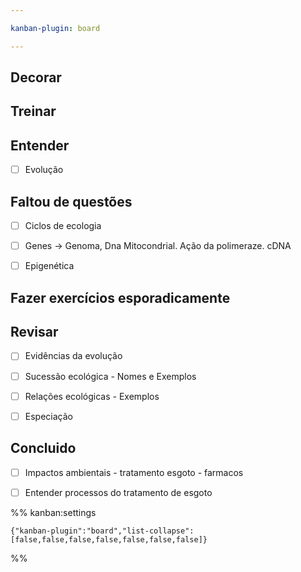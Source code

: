 ```yaml
---

kanban-plugin: board

---
```


## Decorar



## Treinar



## Entender

- [ ] Evolução


## Faltou de questões

- [ ] Ciclos de ecologia
- [ ] Genes -> Genoma, Dna Mitocondrial. Ação da polimeraze. cDNA
- [ ] Epigenética


## Fazer exercícios esporadicamente



## Revisar

- [ ] Evidências da evolução
- [ ] Sucessão ecológica - Nomes e Exemplos
- [ ] Relações ecológicas - Exemplos
- [ ] Especiação


## Concluido

- [ ] Impactos ambientais - tratamento esgoto - farmacos
- [ ] Entender processos do tratamento de esgoto




%% kanban:settings
```
{"kanban-plugin":"board","list-collapse":[false,false,false,false,false,false,false]}
```
%%